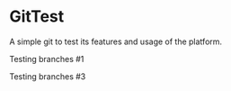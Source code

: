 # GitTest
A simple git to test its features and usage of the platform.

Testing branches #1


Testing branches #3
